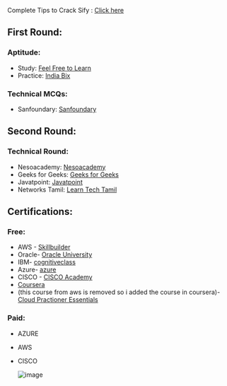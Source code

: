 Complete Tips to Crack Sify : [Click here](https://youtu.be/XsOQWLVS5QM?feature=shared)

## First Round:
### Aptitude:
- Study: [Feel Free to Learn](https://www.feelfreetolearn.com/)
- Practice: [India Bix](https://www.indiabix.com/)

### Technical MCQs:
- Sanfoundary: [Sanfoundary](https://www.sanfoundry.com/)

## Second Round:
### Technical Round:
- Nesoacademy: [Nesoacademy](https://www.nesoacademy.org/)
- Geeks for Geeks: [Geeks for Geeks](https://www.geeksforgeeks.org/)
- Javatpoint: [Javatpoint](https://www.javatpoint.com/)
- Networks Tamil: [Learn Tech Tamil](https://youtube.com/playlist?list=PLTiBBmWjID7RkDQqWVBkEVXWdSljlXCBC&feature=shared)

## Certifications:
### Free:
- AWS - [Skillbuilder](https://skillbuilder.aws/)
- Oracle- [Oracle University](https://education.oracle.com/oracle-oci-certification#oracle-cloud-infrastructure)
- IBM- [cognitiveclass](https://cognitiveclass.ai/)
- Azure- [azure](https://learn.microsoft.com/en-us/training/)
- CISCO - [CISCO Academy](https://www.cisco.com/c/m/en_sg/partners/cisco-networking-academy/index.html)
- [Coursera](https://www.coursera.org/)
- (this course from aws is removed so i added the course in coursera)- [Cloud Practioner Essentials](https://www.coursera.org/learn/aws-cloud-practitioner-essentials)
### Paid:
- AZURE
- AWS
- CISCO


  ![image](https://github.com/JatinKishore/Placment_Preparation/assets/122717391/b1028bcc-ba6b-43d3-ac90-cf2eb40b022d)

  
